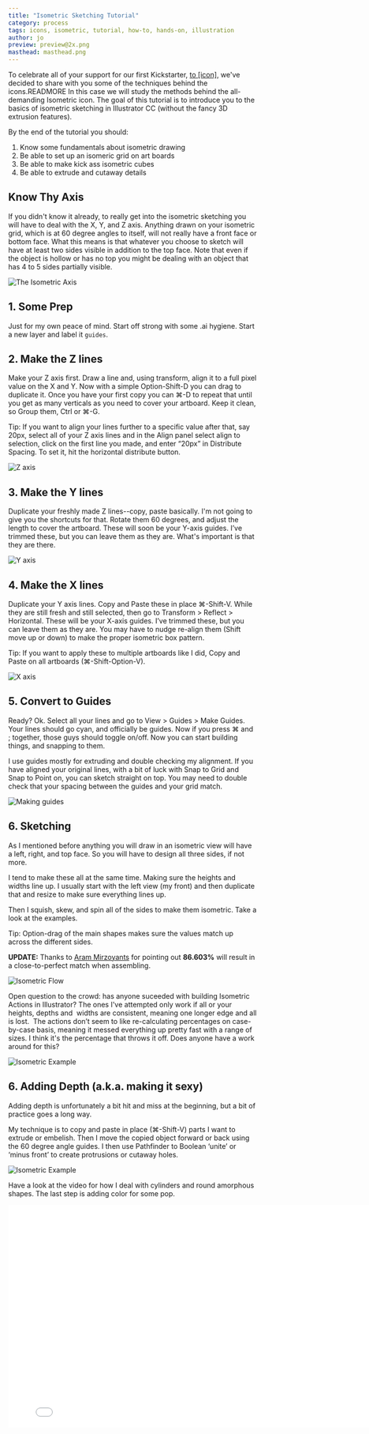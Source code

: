 ```yaml
---
title: "Isometric Sketching Tutorial"
category: process
tags: icons, isometric, tutorial, how-to, hands-on, illustration
author: jo
preview: preview@2x.png
masthead: masthead.png
---
```


To celebrate all of your support for our first Kickstarter,&nbsp;[to&nbsp;[icon]](http://toicon.com/), we've decided to share with you some of the techniques behind the icons.READMORE In this case we will study the methods behind the all-demanding Isometric icon. The goal of this tutorial is to introduce you to the basics of isometric sketching in Illustrator CC (without the fancy 3D extrusion features).

By the end of the tutorial you should:
<ol>
<li>Know some fundamentals about isometric drawing</li>
<li>Be able to set up an isomeric grid on art boards</li>
<li>Be able to make kick ass isometric cubes</li>
<li>Be able to extrude and cutaway details </li>
</ol>

## Know Thy Axis
If you didn't know it already, to really get into the isometric sketching you will have to deal with the X, Y, and Z axis. Anything drawn on your isometric grid, which is at 60 degree angles to itself, will not really have a front face or bottom face. What this means is that whatever you choose to sketch will have at least two sides visible in addition to the top face. Note that even if the object is hollow or has no top you might be dealing with an object that has 4 to 5 sides partially visible.

![The Isometric Axis](04-23-isotute/iso_axis.png)
## 1. Some Prep
Just for my own peace of mind. Start off strong with some .ai hygiene. Start a new layer and label it `guides`.

## 2. Make the Z lines
Make your Z axis first. Draw a line and, using transform, align it to a full pixel value on the X and Y.
Now with a simple Option-Shift-D you can drag to duplicate it. Once you have your first copy you can &#8984;-D to repeat that until you get as many verticals as you need to cover your artboard.
Keep it clean, so Group them, Ctrl or &#8984;-G.

Tip: If you want to align your lines further to a specific value after that, say 20px, select all of your Z axis lines and in the Align panel select align to selection, click on the first line you made, and enter “20px” in Distribute Spacing. To set it, hit the horizontal distribute button.

![Z axis](04-23-isotute/iso_z.png)

## 3. Make the Y lines
Duplicate your freshly made Z lines--copy, paste basically. I'm not going to give you the shortcuts for that.
Rotate them 60 degrees, and adjust the length to cover the artboard.
These will soon be your Y-axis guides. I’ve trimmed these, but you can leave them as they are. What's important is that they are there.

![Y axis](04-23-isotute/iso_y.png)

## 4. Make the X lines
Duplicate your Y axis lines. Copy and Paste these in place &#8984;-Shift-V.
While they are still fresh and still  selected, then go to Transform > Reflect > Horizontal.
These will be your X-axis guides. I’ve trimmed these, but you can leave them as they are.
You may have to nudge re-align them (Shift move up or down) to make the proper isometric box pattern.

Tip: If you want to apply these to multiple artboards like I did, Copy and Paste on all artboards (&#8984;-Shift-Option-V).

![X axis](04-23-isotute/iso_x.png)

## 5. Convert to Guides
Ready? Ok. Select all your lines and go to View > Guides > Make Guides.
Your lines should go cyan, and officially be guides.
Now if you press &#8984; and ; together, those guys should toggle on/off.
Now you can start building things, and snapping to them.

I use guides mostly for extruding and double checking my alignment.
If you have aligned your original lines, with a bit of luck with Snap to Grid and Snap to Point on, you can sketch straight on top. You may need to double check that your spacing between the guides and your grid match.

![Making guides](04-23-isotute/iso_guides.png)

## 6. Sketching
As I mentioned before anything you will draw in an isometric view will have a left, right, and top face. So you will have to design all three sides, if not more.

I tend to make these all at the same time. Making sure the heights and widths line up. I usually start with the left view (my front) and then duplicate that and resize to make sure everything lines up.

Then I squish, skew, and spin all of the sides to make them isometric. Take a look at the examples.

Tip: Option-drag of the main shapes makes sure the values match up across the different sides.

**UPDATE:** Thanks to [Aram Mirzoyants](http://artperson.ru/) for pointing out **86.603%** will result in a close-to-perfect match when assembling.

![Isometric Flow](04-23-isotute/iso_isometricflow.png)

Open question to the crowd: has anyone suceeded with building Isometric Actions in Illustrator? The ones I've attempted only work if all or your heights, depths and  widths are consistent, meaning one longer edge and all is lost.  The actions don’t seem to like re-calculating percentages on case-by-case basis, meaning it messed everything up pretty fast with a range of sizes. I think it's the percentage that throws it off. Does anyone have a work around for this?

![Isometric Example](04-23-isotute/iso_isometricexample.png)

## 6. Adding Depth (a.k.a. making it sexy)
Adding depth is unfortunately a bit hit and miss at the beginning, but a bit of practice goes a long way.

My technique is to copy and paste in place (&#8984;-Shift-V) parts I want to extrude or embelish. Then I move the copied object forward or back using the 60 degree angle guides. I then use Pathfinder to Boolean ‘unite’ or ‘minus front’ to create protrusions or cutaway holes.

![Isometric Example](04-23-isotute/iso_addingdepth.png)

Have a look at the video for how I deal with cylinders and round amorphous shapes. The last step is adding color for some pop.

<iframe src="//player.vimeo.com/video/92717750" width="800" height="451" frameborder="0" webkitallowfullscreen mozallowfullscreen allowfullscreen></iframe>
